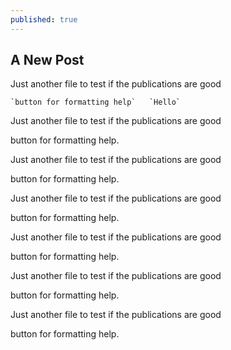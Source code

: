 ```yaml
---
published: true
---
```

## A New Post
Just another file to test if the publications are good

    `button for formatting help`   `Hello`

Just another file to test if the publications are good

button for formatting help.



Just another file to test if the publications are good

button for formatting help.


Just another file to test if the publications are good

button for formatting help.



Just another file to test if the publications are good

button for formatting help.




Just another file to test if the publications are good

button for formatting help.


Just another file to test if the publications are good

button for formatting help.
